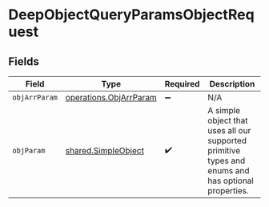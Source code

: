 # DeepObjectQueryParamsObjectRequest


## Fields

| Field                                                                                              | Type                                                                                               | Required                                                                                           | Description                                                                                        |
| -------------------------------------------------------------------------------------------------- | -------------------------------------------------------------------------------------------------- | -------------------------------------------------------------------------------------------------- | -------------------------------------------------------------------------------------------------- |
| `objArrParam`                                                                                      | [operations.ObjArrParam](../../../sdk/models/operations/objarrparam.md)                            | :heavy_minus_sign:                                                                                 | N/A                                                                                                |
| `objParam`                                                                                         | [shared.SimpleObject](../../../sdk/models/shared/simpleobject.md)                                  | :heavy_check_mark:                                                                                 | A simple object that uses all our supported primitive types and enums and has optional properties. |